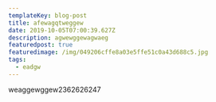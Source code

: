 ```yaml
---
templateKey: blog-post
title: afewagqtweggew
date: 2019-10-05T07:00:39.627Z
description: agwewggewagwaeg
featuredpost: true
featuredimage: /img/049206cffe8a03e5ffe51c0a43d688c5.jpg
tags:
  - eadgw
---
```

weaggewggew2362626247
